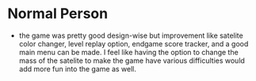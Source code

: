  # Normal Person
 - the game was pretty good design-wise but improvement like satelite color changer,
  level replay option, endgame score tracker, and a good main menu can be made.
  I feel like having the option to change the mass of the satelite to make the game have various difficulties
  would add more fun into the game as well.